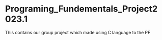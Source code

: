 # Programing_Fundementals_Project2023.1
This contains our group project which made using C language to the PF 
